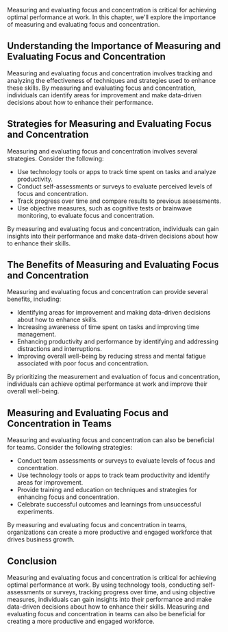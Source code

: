 
Measuring and evaluating focus and concentration is critical for achieving optimal performance at work. In this chapter, we'll explore the importance of measuring and evaluating focus and concentration.

Understanding the Importance of Measuring and Evaluating Focus and Concentration
--------------------------------------------------------------------------------

Measuring and evaluating focus and concentration involves tracking and analyzing the effectiveness of techniques and strategies used to enhance these skills. By measuring and evaluating focus and concentration, individuals can identify areas for improvement and make data-driven decisions about how to enhance their performance.

Strategies for Measuring and Evaluating Focus and Concentration
---------------------------------------------------------------

Measuring and evaluating focus and concentration involves several strategies. Consider the following:

* Use technology tools or apps to track time spent on tasks and analyze productivity.
* Conduct self-assessments or surveys to evaluate perceived levels of focus and concentration.
* Track progress over time and compare results to previous assessments.
* Use objective measures, such as cognitive tests or brainwave monitoring, to evaluate focus and concentration.

By measuring and evaluating focus and concentration, individuals can gain insights into their performance and make data-driven decisions about how to enhance their skills.

The Benefits of Measuring and Evaluating Focus and Concentration
----------------------------------------------------------------

Measuring and evaluating focus and concentration can provide several benefits, including:

* Identifying areas for improvement and making data-driven decisions about how to enhance skills.
* Increasing awareness of time spent on tasks and improving time management.
* Enhancing productivity and performance by identifying and addressing distractions and interruptions.
* Improving overall well-being by reducing stress and mental fatigue associated with poor focus and concentration.

By prioritizing the measurement and evaluation of focus and concentration, individuals can achieve optimal performance at work and improve their overall well-being.

Measuring and Evaluating Focus and Concentration in Teams
---------------------------------------------------------

Measuring and evaluating focus and concentration can also be beneficial for teams. Consider the following strategies:

* Conduct team assessments or surveys to evaluate levels of focus and concentration.
* Use technology tools or apps to track team productivity and identify areas for improvement.
* Provide training and education on techniques and strategies for enhancing focus and concentration.
* Celebrate successful outcomes and learnings from unsuccessful experiments.

By measuring and evaluating focus and concentration in teams, organizations can create a more productive and engaged workforce that drives business growth.

Conclusion
----------

Measuring and evaluating focus and concentration is critical for achieving optimal performance at work. By using technology tools, conducting self-assessments or surveys, tracking progress over time, and using objective measures, individuals can gain insights into their performance and make data-driven decisions about how to enhance their skills. Measuring and evaluating focus and concentration in teams can also be beneficial for creating a more productive and engaged workforce.
